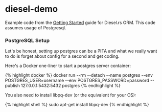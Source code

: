 # diesel-demo

Example code from the [Getting Started](http://diesel.rs/guides/getting-started/) guide for Diesel.rs ORM. This code assumes usage of Postgresql.

### PostgreSQL Setup

Let's be honest, setting up postgres can be a PITA and what we really want to do is forget about config for a second and get coding.

Here's a Docker one-liner to start a postgres server container:

{% highlight docker %}
docker run --rm --detach --name postgres --env POSTGRES_USER=username --env POSTGRES_PASSWORD=password --publish 127.0.0.1:5432:5432 postgres
{% endhighlight %}

You also need to install libpq-dev (or the equivalent for your OS):

{% highlight shell %}
sudo apt-get install libpq-dev
{% endhighlight %}
